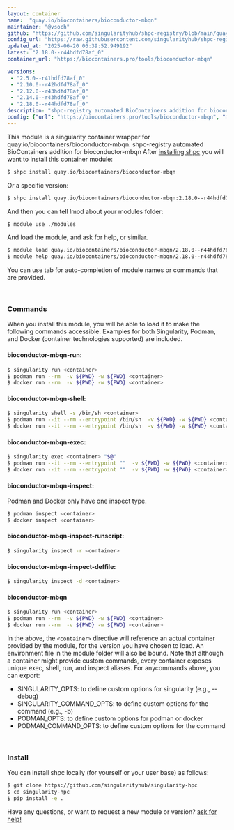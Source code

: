 ```yaml
---
layout: container
name:  "quay.io/biocontainers/bioconductor-mbqn"
maintainer: "@vsoch"
github: "https://github.com/singularityhub/shpc-registry/blob/main/quay.io/biocontainers/bioconductor-mbqn/container.yaml"
config_url: "https://raw.githubusercontent.com/singularityhub/shpc-registry/main/quay.io/biocontainers/bioconductor-mbqn/container.yaml"
updated_at: "2025-06-20 06:39:52.949192"
latest: "2.18.0--r44hdfd78af_0"
container_url: "https://biocontainers.pro/tools/bioconductor-mbqn"

versions:
 - "2.5.0--r41hdfd78af_0"
 - "2.10.0--r42hdfd78af_0"
 - "2.12.0--r43hdfd78af_0"
 - "2.14.0--r43hdfd78af_0"
 - "2.18.0--r44hdfd78af_0"
description: "shpc-registry automated BioContainers addition for bioconductor-mbqn"
config: {"url": "https://biocontainers.pro/tools/bioconductor-mbqn", "maintainer": "@vsoch", "description": "shpc-registry automated BioContainers addition for bioconductor-mbqn", "latest": {"2.18.0--r44hdfd78af_0": "sha256:6afc8294bf4d536e569dc4f731b3441fc4e87883154ce5c00c73fcec48b217f0"}, "tags": {"2.5.0--r41hdfd78af_0": "sha256:d2473e5f1d979813f1d49070d05f11ef8308d8e102a2ebb2ee9318f5e728c091", "2.10.0--r42hdfd78af_0": "sha256:512ef5a81193eeab3c9be471c23be9d776dd016db34d54629bae66f867cf5e29", "2.12.0--r43hdfd78af_0": "sha256:9288787b6453aa8276fca52264817174562fc8cc233fbf51e1508e0e2147b65c", "2.14.0--r43hdfd78af_0": "sha256:da6f02237abc4cf2f9bd5a0f577d3b1696d220aff85bf80380ea3a4470ce513e", "2.18.0--r44hdfd78af_0": "sha256:6afc8294bf4d536e569dc4f731b3441fc4e87883154ce5c00c73fcec48b217f0"}, "docker": "quay.io/biocontainers/bioconductor-mbqn"}
---
```


This module is a singularity container wrapper for quay.io/biocontainers/bioconductor-mbqn.
shpc-registry automated BioContainers addition for bioconductor-mbqn
After [installing shpc](#install) you will want to install this container module:


```bash
$ shpc install quay.io/biocontainers/bioconductor-mbqn
```

Or a specific version:

```bash
$ shpc install quay.io/biocontainers/bioconductor-mbqn:2.18.0--r44hdfd78af_0
```

And then you can tell lmod about your modules folder:

```bash
$ module use ./modules
```

And load the module, and ask for help, or similar.

```bash
$ module load quay.io/biocontainers/bioconductor-mbqn/2.18.0--r44hdfd78af_0
$ module help quay.io/biocontainers/bioconductor-mbqn/2.18.0--r44hdfd78af_0
```

You can use tab for auto-completion of module names or commands that are provided.

<br>

### Commands

When you install this module, you will be able to load it to make the following commands accessible.
Examples for both Singularity, Podman, and Docker (container technologies supported) are included.

#### bioconductor-mbqn-run:

```bash
$ singularity run <container>
$ podman run --rm  -v ${PWD} -w ${PWD} <container>
$ docker run --rm  -v ${PWD} -w ${PWD} <container>
```

#### bioconductor-mbqn-shell:

```bash
$ singularity shell -s /bin/sh <container>
$ podman run --it --rm --entrypoint /bin/sh  -v ${PWD} -w ${PWD} <container>
$ docker run --it --rm --entrypoint /bin/sh  -v ${PWD} -w ${PWD} <container>
```

#### bioconductor-mbqn-exec:

```bash
$ singularity exec <container> "$@"
$ podman run --it --rm --entrypoint ""  -v ${PWD} -w ${PWD} <container> "$@"
$ docker run --it --rm --entrypoint ""  -v ${PWD} -w ${PWD} <container> "$@"
```

#### bioconductor-mbqn-inspect:

Podman and Docker only have one inspect type.

```bash
$ podman inspect <container>
$ docker inspect <container>
```

#### bioconductor-mbqn-inspect-runscript:

```bash
$ singularity inspect -r <container>
```

#### bioconductor-mbqn-inspect-deffile:

```bash
$ singularity inspect -d <container>
```



#### bioconductor-mbqn

```bash
$ singularity run <container>
$ podman run --rm  -v ${PWD} -w ${PWD} <container>
$ docker run --rm  -v ${PWD} -w ${PWD} <container>
```


In the above, the `<container>` directive will reference an actual container provided
by the module, for the version you have chosen to load. An environment file in the
module folder will also be bound. Note that although a container
might provide custom commands, every container exposes unique exec, shell, run, and
inspect aliases. For anycommands above, you can export:

 - SINGULARITY_OPTS: to define custom options for singularity (e.g., --debug)
 - SINGULARITY_COMMAND_OPTS: to define custom options for the command (e.g., -b)
 - PODMAN_OPTS: to define custom options for podman or docker
 - PODMAN_COMMAND_OPTS: to define custom options for the command

<br>

### Install

You can install shpc locally (for yourself or your user base) as follows:

```bash
$ git clone https://github.com/singularityhub/singularity-hpc
$ cd singularity-hpc
$ pip install -e .
```

Have any questions, or want to request a new module or version? [ask for help!](https://github.com/singularityhub/singularity-hpc/issues)